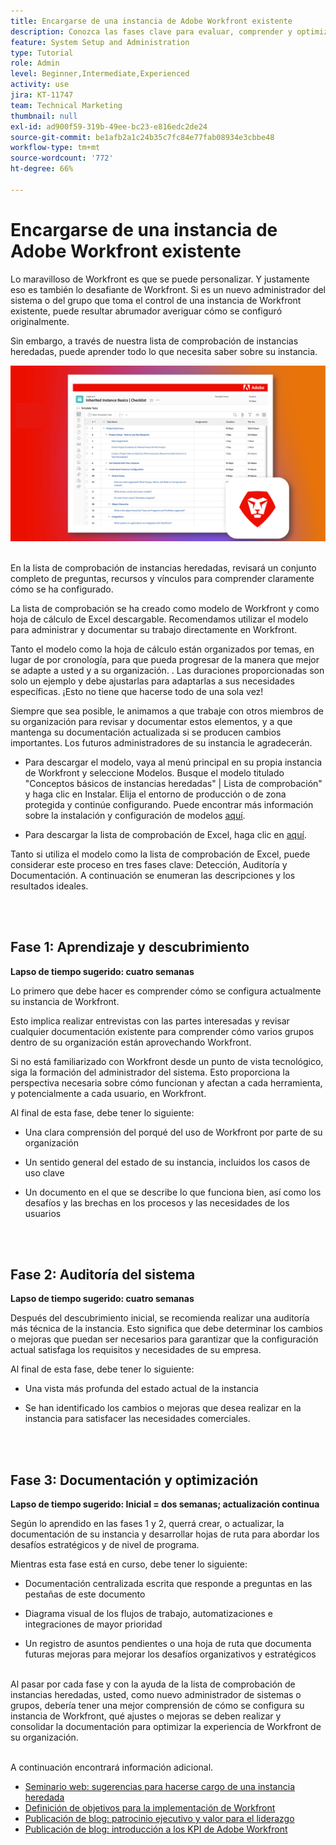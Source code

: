 ```yaml
---
title: Encargarse de una instancia de Adobe Workfront existente
description: Conozca las fases clave para evaluar, comprender y optimizar su instancia de Workfront como un nuevo administrador de sistemas o grupos.
feature: System Setup and Administration
type: Tutorial
role: Admin
level: Beginner,Intermediate,Experienced
activity: use
jira: KT-11747
team: Technical Marketing
thumbnail: null
exl-id: ad900f59-319b-49ee-bc23-e816edc2de24
source-git-commit: be1afb2a1c24b35c7fc84e77fab08934e3cbbe48
workflow-type: tm+mt
source-wordcount: '772'
ht-degree: 66%

---
```


# Encargarse de una instancia de Adobe Workfront existente

Lo maravilloso de Workfront es que se puede personalizar. Y justamente eso es también lo desafiante de Workfront. Si es un nuevo administrador del sistema o del grupo que toma el control de una instancia de Workfront existente, puede resultar abrumador averiguar cómo se configuró originalmente.

Sin embargo, a través de nuestra lista de comprobación de instancias heredadas, puede aprender todo lo que necesita saber sobre su instancia.

![Imagen de lista de comprobación de instancias heredadas](assets/wf-inherited-instance-image.png)
<br></br>

En la lista de comprobación de instancias heredadas, revisará un conjunto completo de preguntas, recursos y vínculos para comprender claramente cómo se ha configurado.

La lista de comprobación se ha creado como modelo de Workfront y como hoja de cálculo de Excel descargable. Recomendamos utilizar el modelo para administrar y documentar su trabajo directamente en Workfront.

Tanto el modelo como la hoja de cálculo están organizados por temas, en lugar de por cronología, para que pueda progresar de la manera que mejor se adapte a usted y a su organización. . Las duraciones proporcionadas son solo un ejemplo y debe ajustarlas para adaptarlas a sus necesidades específicas. ¡Esto no tiene que hacerse todo de una sola vez!

Siempre que sea posible, le animamos a que trabaje con otros miembros de su organización para revisar y documentar estos elementos, y a que mantenga su documentación actualizada si se producen cambios importantes. Los futuros administradores de su instancia le agradecerán.

* Para descargar el modelo, vaya al menú principal en su propia instancia de Workfront y seleccione Modelos. Busque el modelo titulado &quot;Conceptos básicos de instancias heredadas&quot; | Lista de comprobación&quot; y haga clic en Instalar. Elija el entorno de producción o de zona protegida y continúe configurando. Puede encontrar más información sobre la instalación y configuración de modelos [aquí](https://experienceleague.adobe.com/docs/workfront/using/administration-and-setup/blueprints/blueprints-install.html?lang=en).

* Para descargar la lista de comprobación de Excel, haga clic en [aquí](assets/adobe-workfront-system-admin-playbook-inherited-instance.xlsx).

Tanto si utiliza el modelo como la lista de comprobación de Excel, puede considerar este proceso en tres fases clave: Detección, Auditoría y Documentación. A continuación se enumeran las descripciones y los resultados ideales.

<br>
</br>

## Fase 1: Aprendizaje y descubrimiento

<b>Lapso de tiempo sugerido: cuatro semanas</b>

Lo primero que debe hacer es comprender cómo se configura actualmente su instancia de Workfront.

Esto implica realizar entrevistas con las partes interesadas y revisar cualquier documentación existente para comprender cómo varios grupos dentro de su organización están aprovechando Workfront.

Si no está familiarizado con Workfront desde un punto de vista tecnológico, siga la formación del administrador del sistema. Esto proporciona la perspectiva necesaria sobre cómo funcionan y afectan a cada herramienta, y potencialmente a cada usuario, en Workfront.

Al final de esta fase, debe tener lo siguiente:

* Una clara comprensión del porqué del uso de Workfront por parte de su organización

* Un sentido general del estado de su instancia, incluidos los casos de uso clave

* Un documento en el que se describe lo que funciona bien, así como los desafíos y las brechas en los procesos y las necesidades de los usuarios
<br>
</br>

## Fase 2: Auditoría del sistema

<b>Lapso de tiempo sugerido: cuatro semanas </b>

Después del descubrimiento inicial, se recomienda realizar una auditoría más técnica de la instancia. Esto significa que debe determinar los cambios o mejoras que puedan ser necesarios para garantizar que la configuración actual satisfaga los requisitos y necesidades de su empresa.

Al final de esta fase, debe tener lo siguiente:

* Una vista más profunda del estado actual de la instancia

* Se han identificado los cambios o mejoras que desea realizar en la instancia para satisfacer las necesidades comerciales.
<br>
</br>

## Fase 3: Documentación y optimización

<b>Lapso de tiempo sugerido: Inicial = dos semanas; actualización continua </b>

Según lo aprendido en las fases 1 y 2, querrá crear, o actualizar, la documentación de su instancia y desarrollar hojas de ruta para abordar los desafíos estratégicos y de nivel de programa.

Mientras esta fase está en curso, debe tener lo siguiente:

* Documentación centralizada escrita que responde a preguntas en las pestañas de este documento

* Diagrama visual de los flujos de trabajo, automatizaciones e integraciones de mayor prioridad

* Un registro de asuntos pendientes o una hoja de ruta que documenta futuras mejoras para mejorar los desafíos organizativos y estratégicos

<br>
Al pasar por cada fase y con la ayuda de la lista de comprobación de instancias heredadas, usted, como nuevo administrador de sistemas o grupos, debería tener una mejor comprensión de cómo se configura su instancia de Workfront, qué ajustes o mejoras se deben realizar y consolidar la documentación para optimizar la experiencia de Workfront de su organización.

<br>
</br>

A continuación encontrará información adicional.
* [Seminario web: sugerencias para hacerse cargo de una instancia heredada](https://experienceleaguecommunities.adobe.com/t5/workfront-discussions/webinar-system-admin-essentials-tips-for-taking-over-an-existing/td-p/571873)
* [Definición de objetivos para la implementación de Workfront](https://experienceleague.adobe.com/docs/workfront/using/administration-and-setup/get-started-administration/define-wf-goals-objectives.html?lang=es)
* [Publicación de blog: patrocinio ejecutivo y valor para el liderazgo](https://experienceleaguecommunities.adobe.com/t5/workfront-blogs/customer-success-tips-executive-sponsorship-and-value-to/ba-p/518353)
* [Publicación de blog: introducción a los KPI de Adobe Workfront](https://experienceleaguecommunities.adobe.com/t5/workfront-blogs/kpi-dashboards-in-the-new-workfront-experience-introduction-to/ba-p/549001)
